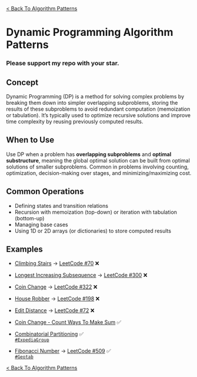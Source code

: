 [< Back To Algorithm Patterns](../../)

# Dynamic Programming Algorithm Patterns
### Please support my repo with your star.

## Concept
Dynamic Programming (DP) is a method for solving complex problems by breaking them down into simpler overlapping subproblems, storing the results of these subproblems to avoid redundant computation (memoization or tabulation). It’s typically used to optimize recursive solutions and improve time complexity by reusing previously computed results.

## When to Use
Use DP when a problem has **overlapping subproblems** and **optimal substructure**, meaning the global optimal solution can be built from optimal solutions of smaller subproblems. Common in problems involving counting, optimization, decision-making over stages, and minimizing/maximizing cost.

## Common Operations
- Defining states and transition relations
- Recursion with memoization (top-down) or iteration with tabulation (bottom-up)
- Managing base cases
- Using 1D or 2D arrays (or dictionaries) to store computed results

## Examples
- [Climbing Stairs]() → [LeetCode #70](https://leetcode.com/problems/climbing-stairs) ❌

- [Longest Increasing Subsequence]() → [LeetCode #300](https://leetcode.com/problems/longest-increasing-subsequence) ❌

- [Coin Change]() → [LeetCode #322](https://leetcode.com/problems/coin-change) ❌

- [House Robber]() → [LeetCode #198](https://leetcode.com/problems/house-robber) ❌

- [Edit Distance]() → [LeetCode #72](https://leetcode.com/problems/edit-distance) ❌

- [Coin Change - Count Ways To Make Sum](coin_change_count_ways/) ✅

- [Combinatorial Partitioning](combinatorial_partitioning/) ✅
  <br>
  [`#ExpediaGroup`](https://expediagroup.com)

- [Fibonacci Number](fibonacci_number/) → [LeetCode #509](https://leetcode.com/problems/fibonacci-number) ✅
  <br>
  [`#Geotab`](https://geotab.com)

[< Back To Algorithm Patterns](../../)
